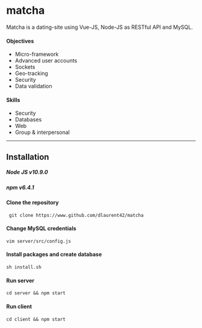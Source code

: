 # matcha

Matcha is a dating-site using Vue-JS, Node-JS as RESTful API and MySQL.

#### Objectives
- Micro-framework 
- Advanced user accounts 
- Sockets 
- Geo-tracking 
- Security 
- Data validation

#### Skills
- Security 
- Databases
- Web 
- Group & interpersonal 

***
## Installation
##### Node JS v10.9.0
##### npm v6.4.1

#### Clone the repository
``` git clone https://www.github.com/dlaurent42/matcha```

#### Change MySQL credentials
``` vim server/src/config.js ```

#### Install packages and create database
``` sh install.sh ```

#### Run server
``` cd server && npm start ```

#### Run client
``` cd client && npm start ```
